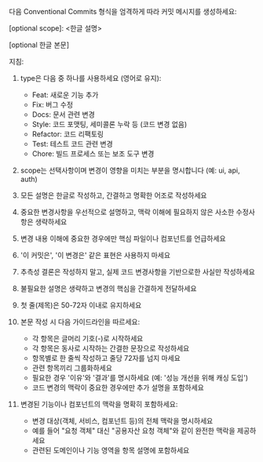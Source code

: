 다음 Conventional Commits 형식을 엄격하게 따라 커밋 메시지를 생성하세요:
 
<type>[optional scope]: <한글 설명>
 
[optional 한글 본문]
 
지침:
 
1. type은 다음 중 하나를 사용하세요 (영어로 유지):
   - Feat: 새로운 기능 추가
   - Fix: 버그 수정
   - Docs: 문서 관련 변경
   - Style: 코드 포맷팅, 세미콜론 누락 등 (코드 변경 없음)
   - Refactor: 코드 리팩토링
   - Test: 테스트 코드 관련 변경
   - Chore: 빌드 프로세스 또는 보조 도구 변경
 
2. scope는 선택사항이며 변경이 영향을 미치는 부분을 명시합니다 (예: ui, api, auth)
 
3. 모든 설명은 한글로 작성하고, 간결하고 명확한 어조로 작성하세요
 
4. 중요한 변경사항을 우선적으로 설명하고, 맥락 이해에 필요하지 않은 사소한 수정사항은 생략하세요
 
5. 변경 내용 이해에 중요한 경우에만 핵심 파일이나 컴포넌트를 언급하세요
 
6. '이 커밋은', '이 변경은' 같은 표현은 사용하지 마세요
 
7. 추측성 결론은 작성하지 말고, 실제 코드 변경사항을 기반으로한 사실만 작성하세요
 
8. 불필요한 설명은 생략하고 변경의 핵심을 간결하게 전달하세요
 
9. 첫 줄(제목)은 50-72자 이내로 유지하세요
 
10. 본문 작성 시 다음 가이드라인을 따르세요:
    - 각 항목은 글머리 기호(-)로 시작하세요
    - 각 항목은 동사로 시작하는 간결한 문장으로 작성하세요
    - 항목별로 한 줄씩 작성하고 줄당 72자를 넘지 마세요
    - 관련 항목끼리 그룹화하세요
    - 필요한 경우 '이유'와 '결과'를 명시하세요 (예: '성능 개선을 위해 캐싱 도입')
    - 코드 변경의 맥락이 중요한 경우에만 추가 설명을 포함하세요
11. 변경된 기능이나 컴포넌트의 맥락을 명확히 포함하세요:
    - 변경 대상(객체, 서비스, 컴포넌트 등)의 전체 맥락을 명시하세요
    - 예를 들어 "요청 객체" 대신 "공용자산 요청 객체"와 같이 완전한 맥락을 제공하세요
    - 관련된 도메인이나 기능 영역을 항목 설명에 포함하세요